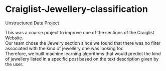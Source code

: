 # Craiglist-Jewellery-classification
Unstructured Data Project

This was a course project to improve one of the sections of the Craiglist Website.\
Our team chose the Jewelry section since we found that there was no filter associated with the kind of jewellery one was looking for. \
Therefore, we built machine learning algorithms that would predict the kind of jewellery listed in a specific post based on the text description given by the user.

